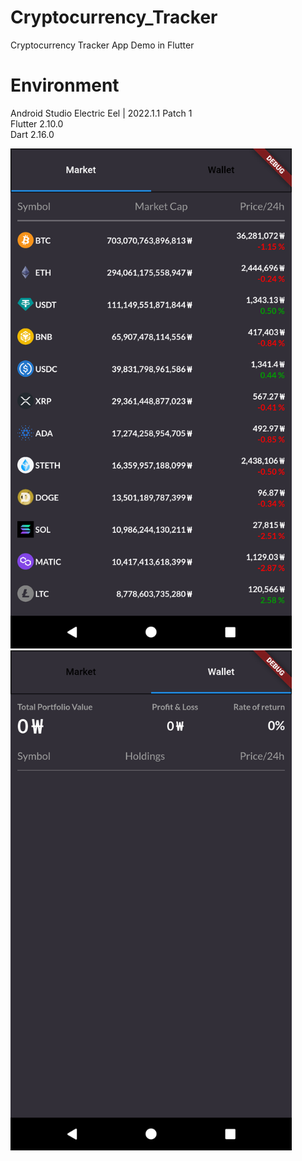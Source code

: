 # Cryptocurrency_Tracker
Cryptocurrency Tracker App Demo in Flutter 

# Environment
Android Studio Electric Eel | 2022.1.1 Patch 1 <br>
Flutter 2.10.0 <br>
Dart 2.16.0 <br>

<p align="left"><img src="coin_demo_1.png" width="450" height="800"/>
<img src="coin_demo_2.png" width="450" height="800"/></p>




